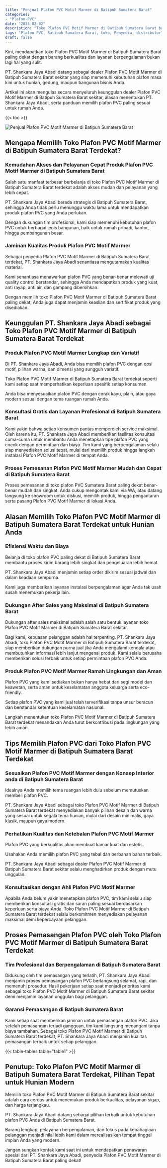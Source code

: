 ```yaml
---
title: "Penjual Plafon PVC Motif Marmer di Batipuh Sumatera Barat"
categories: 
- "Plafon-PVC"
date: "2025-02-02"
description: "Toko Plafon PVC Motif Marmer di Batipuh Sumatera Barat bagi hunian, kantor, dan ritel. Material berkualitas, beragam motif, variasi warna elegan, beserta jasa penempatan ditangani oleh tenaga ahli berpengalaman serta jaminan resmi!|Layanan penjualan Plafon PVC Motif Marmer di Batipuh Sumatera Barat untuk keperluan hunian, office, maupun toko, beserta produk unggulan dan penempatan oleh tenaga ahli profesional serta garansi resmi.|Solusi Plafon PVC Motif Marmer di Batipuh Sumatera Barat yang terbukti untuk rumah, kantor, dan ritel, bersama material terbaik dan instalasi dikerjakan oleh teknisi berpengalaman dan garansi resmi.|Penyediaan Plafon PVC Motif Marmer di Batipuh Sumatera Barat bagi tempat tinggal, kantor, dan ritel, dengan plafon terbaik dan pemasangan oleh tenaga ahli berpengalaman, dilengkapi beserta kepastian resmi.}"
tags: "Plafon PVC, Batipuh Sumatera Barat, toko, Penyedia, distributor"
draft: false
---
```


Kini, mendapatkan toko Plafon PVC Motif Marmer di Batipuh Sumatera Barat paling dekat dengan barang berkualitas dan layanan berpengalaman bukan lagi hal yang sulit.

PT. Shankara Jaya Abadi datang sebagai dealer Plafon PVC Motif Marmer di Batipuh Sumatera Barat sekitar yang siap memenuhi kebutuhan plafon masa kini untuk hunian, gedung, maupun bangunan bisnis Anda.

Artikel ini akan mengulas secara menyeluruh keunggulan dealer Plafon PVC Motif Marmer di Batipuh Sumatera Barat sekitar, alasan menentukan PT. Shankara Jaya Abadi, serta panduan memilih plafon PVC paling sesuai untuk rumah Anda.

{{< toc >}}

![Penjual Plafon PVC Motif Marmer di Batipuh Sumatera Barat](/images/Plafon-PVC/Penjual-Plafon-PVC-Motif-Marmer-di-Batipuh-Sumatera-Barat.png)


## Mengapa Memilih Toko Plafon PVC Motif Marmer di Batipuh Sumatera Barat Terdekat?

### Kemudahan Akses dan Pelayanan Cepat Produk Plafon PVC Motif Marmer di Batipuh Sumatera Barat

Salah satu manfaat terbesar berbelanja di toko Plafon PVC Motif Marmer di Batipuh Sumatera Barat terdekat adalah akses mudah dan pelayanan yang lebih cepat.

PT. Shankara Jaya Abadi berada strategis di Batipuh Sumatera Barat, sehingga Anda tidak perlu menunggu waktu lama untuk mendapatkan produk plafon PVC yang Anda perlukan.

Dengan dukungan tim profesional, kami siap memenuhi kebutuhan plafon PVC untuk berbagai jenis bangunan, baik untuk rumah pribadi, kantor, hingga pembangunan besar.

### Jaminan Kualitas Produk Plafon PVC Motif Marmer

Sebagai penyedia Plafon PVC Motif Marmer di Batipuh Sumatera Barat terdekat, PT. Shankara Jaya Abadi senantiasa mengutamakan kualitas material.

Kami senantiasa menawarkan plafon PVC yang benar-benar melewati uji quality control berstandar, sehingga Anda mendapatkan produk yang kuat, anti rayap, anti air, dan gampang dibersihkan.

Dengan memilih toko Plafon PVC Motif Marmer di Batipuh Sumatera Barat paling dekat, Anda juga dapat menjamin keaslian dan sertifikat produk yang disediakan.

## Keunggulan PT. Shankara Jaya Abadi sebagai Toko Plafon PVC Motif Marmer di Batipuh Sumatera Barat Terdekat

### Produk Plafon PVC Motif Marmer Lengkap dan Variatif

Di PT. Shankara Jaya Abadi, Anda bisa memilih plafon PVC dengan opsi motif, pilihan warna, dan dimensi yang sungguh variatif.

Toko Plafon PVC Motif Marmer di Batipuh Sumatera Barat terdekat seperti kami setiap saat memperhatikan keperluan spesifik setiap konsumen.

Anda bisa menyesuaikan plafon PVC dengan corak kayu, plain, atau gaya modern sesuai dengan tema ruangan rumah Anda.

### Konsultasi Gratis dan Layanan Profesional di Batipuh Sumatera Barat

Kami yakin bahwa setiap konsumen pantas memperoleh service maksimal. Oleh karena itu, PT. Shankara Jaya Abadi memberikan fasilitas konsultasi cuma-cuma untuk membantu Anda menetapkan tipe plafon PVC yang cocok dengan permintaan dan biaya. Tim kami yang berpengalaman selalu siap menyediakan solusi tepat, mulai dari memilih produk hingga langkah instalasi Plafon PVC Motif Marmer di tempat Anda.

### Proses Pemesanan Plafon PVC Motif Marmer Mudah dan Cepat di Batipuh Sumatera Barat

Proses pemesanan di toko plafon PVC Sumatera Barat paling dekat benar-benar mudah dan singkat. Anda cukup mengontak kami via WA, atau datang langsung ke showroom untuk diskusi, memilih produk, hingga pengantaran serta pasang Plafon PVC Motif Marmer di lokasi Anda.

## Alasan Memilih Toko Plafon PVC Motif Marmer di Batipuh Sumatera Barat Terdekat untuk Hunian Anda

### Efisiensi Waktu dan Biaya

Belanja di toko plafon PVC paling dekat di Batipuh Sumatera Barat membantu proses kirim barang lebih singkat dan pengeluaran lebih hemat.

PT. Shankara Jaya Abadi menjamin setiap order dikirim sesuai jadwal dan dalam keadaan sempurna.

Kami juga memberikan layanan instalasi berpengalaman agar Anda tak usah susah menemukan pekerja lain.

### Dukungan After Sales yang Maksimal di Batipuh Sumatera Barat

Dukungan after sales maksimal adalah salah satu bentuk layanan toko Plafon PVC Motif Marmer di Batipuh Sumatera Barat sekitar.

Bagi kami, kepuasan pelanggan adalah hal terpenting. PT. Shankara Jaya Abadi, toko Plafon PVC Motif Marmer di Batipuh Sumatera Barat terdekat, siap memberikan dukungan purna jual jika Anda mengalami kendala atau membutuhkan informasi lebih lanjut mengenai produk. Kami selalu berusaha memberikan solusi terbaik untuk setiap permintaan plafon PVC Anda.

### Produk Plafon PVC Motif Marmer Ramah Lingkungan dan Aman

Plafon PVC yang kami sediakan bukan hanya hebat dari segi model dan keawetan, serta aman untuk keselamatan anggota keluarga serta eco-friendly.

Setiap plafon PVC yang kami jual telah terverifikasi tanpa unsur beracun dan berstandar ketentuan keselamatan nasional.

Langkah menentukan toko Plafon PVC Motif Marmer di Batipuh Sumatera Barat terdekat menandakan Anda turut berkontribusi pada lingkungan yang lebih aman.

## Tips Memilih Plafon PVC dari Toko Plafon PVC Motif Marmer di Batipuh Sumatera Barat Terdekat

### Sesuaikan Plafon PVC Motif Marmer dengan Konsep Interior anda di Batipuh Sumatera Barat

Idealnya Anda memilih tema ruangan lebih dulu sebelum memutuskan membeli plafon PVC.

PT. Shankara Jaya Abadi sebagai toko Plafon PVC Motif Marmer di Batipuh Sumatera Barat terdekat menyediakan banyak pilihan desain dan warna yang sesuai untuk segala tema hunian, mulai dari desain minimalis, gaya klasik, maupun gaya modern.

### Perhatikan Kualitas dan Ketebalan Plafon PVC Motif Marmer

Plafon PVC yang berkualitas akan membuat kamar kuat dan estetis.

Usahakan Anda memilih plafon PVC yang tebal dan berbahan bahan terbaik.

PT. Shankara Jaya Abadi sebagai dealer Plafon PVC Motif Marmer di Batipuh Sumatera Barat sekitar selalu menghadirkan produk dengan mutu unggulan.

### Konsultasikan dengan Ahli Plafon PVC Motif Marmer

Apabila Anda belum yakin menetapkan plafon PVC, tim kami selalu siap memberikan konsultasi gratis dan saran paling sesuai berdasarkan keperluan serta biaya Anda. Toko Plafon PVC Motif Marmer di Batipuh Sumatera Barat terdekat selalu berkomitmen menyediakan pelayanan maksimal demi kepercayaan pelanggan.

## Proses Pemasangan Plafon PVC oleh Toko Plafon PVC Motif Marmer di Batipuh Sumatera Barat Terdekat

### Tim Profesional dan Berpengalaman di Batipuh Sumatera Barat

Didukung oleh tim pemasangan yang terlatih, PT. Shankara Jaya Abadi menjamin proses pemasangan plafon PVC berlangsung selamat, rapi, dan memenuhi prosedur. Hasil pekerjaan setiap saat menjadi prioritas kami sebagai toko Plafon PVC Motif Marmer di Batipuh Sumatera Barat sekitar demi menjamin layanan unggulan bagi pelanggan.

### Garansi Pemasangan di Batipuh Sumatera Barat

Kami setiap saat memberikan jaminan untuk pemasangan plafon PVC. Jika setelah pemasangan terjadi gangguan, tim kami langsung menangani tanpa biaya tambahan. Sebagai toko Plafon PVC Motif Marmer di Batipuh Sumatera Barat terdekat, PT. Shankara Jaya Abadi menjamin kualitas pemasangan terbaik untuk setiap pelanggan.

{{< table-tables table="table1" >}}

## Penutup: Toko Plafon PVC Motif Marmer di Batipuh Sumatera Barat Terdekat, Pilihan Tepat untuk Hunian Modern

Memilih toko Plafon PVC Motif Marmer di Batipuh Sumatera Barat sekitar adalah cara cerdas untuk menemukan produk berkualitas, pelayanan sigap, dan harga terjangkau.

PT. Shankara Jaya Abadi datang sebagai pilihan terbaik untuk kebutuhan plafon PVC Anda di Batipuh Sumatera Barat.

Barang lengkap, pelayanan berpengalaman, dan fokus pada kebahagiaan pelanggan menjadi nilai lebih kami dalam merealisasikan tempat tinggal impian Anda yang modern.

Jangan sungkan kontak kami saat ini untuk mendapatkan penawaran spesial dari PT. Shankara Jaya Abadi, penyedia Plafon PVC Motif Marmer di Batipuh Sumatera Barat paling dekat!